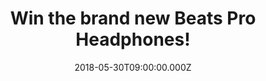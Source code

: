 ---
campaign-uuid: "c-4e011172-521a-4c22-81a4-050d8fd48623"
type: "Competition"
category: "Gifts"
date: "2018-05-30T09:00:00.000Z"
end-date: "2018-06-27T23:59:00.000Z"
disable-form: false
is_promoted: true
has_entry_page: true
title: "Win the brand new Beats Pro Headphones!"
competition-description: "<p>If you’re looking for a new pair of great quality headphones\
  \ is because you take sound seriously… this ones are for YOU, the revolution in\
  \ sound: The Beats Pro!</p>\r\nNME AAA is giving you the opportunity to win the\
  \ headphones used by artists and producers, the ones that will make you rediscover\
  \ your music!</p>\r\n<p>Liking what you hear? Click below!</p>"
hero-header: "Win the brand new Beats Pro Headphones!"
terms-confirmation: "N/A"
banner-img: "https://assets.expresslyapp.com/asset-54d2c58e-5b8d-4884-be59-4ca59b1c1678.jpg"
logo-left-href: "https://www.beatsbydre.com/uk/headphones/pro"
logo-left-image: "https://assets.expresslyapp.com/asset-04b897f1-91a3-482a-9e41-1e137548bc5b.jpg"
logo-left-title: "Beats"
bg-image-hero: "https://assets.expresslyapp.com/asset-ea29e454-f4ef-41b1-b77a-01164caf0792.jpg"
bg-image-first: "https://assets.expresslyapp.com/asset-5d1c531c-93a7-4db8-8fe1-1fddfe8362e7.jpg"
bg-image-second: "https://assets.expresslyapp.com/asset-e33c2040-9032-4bbe-b58d-ec23e5bc20c9.jpg"
bg-image-third: "https://assets.expresslyapp.com/asset-b1b4fe85-8208-497b-8754-cc7bf6d2d79f.jpg"
section1-content: "<p>Beats has introduced an entirely new generation to the possibilities\
  \ of premium sound entertainment.</p>\r\n<p>That is why they have created the brand\
  \ new headphones for you: The Beats Pro! to continue their success bringing you\
  \  energy and emotion that you deserve!</p>"
section2-content: "<p>From the first note to the final mix, the Beats Pro headphones\
  \ delivers reliable studio reference sound. A cushioned headband and heavily padded,\
  \ rotating ear cups providing a comfortable fit for long hours.</p> \r\n<p>With\
  \ a solid interior sound platform, these headphones let you hear rich highs and\
  \ the kind of bass that resonates deep in your chest. Also, they are made with an\
  \ aluminium gunmetal frame and high-quality leather ear cups for added comfort.</p>"
section3-content: "<p>Competition closes on June 27th so hurry up! complete the form\
  \ below and don’t miss out on this amazing chance to get the headphones that will\
  \ make blow your mind away, the Beats Pro!</p>\r\n<p>Good luck!</p>"
entry-title: "Win the brand new Beats Pro Headphones!"
entry-content: "<p>Complete the form below before June 27th at 23:59 and rediscover\
  \ your music with the brand new Beats Pro Headphones!</p>"
has-winner: false
prize-description: "The Beats Pro Headphones."
special-conditions: "Multiple entries are allowed up to one every day. Starting June\
  \ 6, 2018, the 24h interval between multiple entries resets at midnight every day."
---